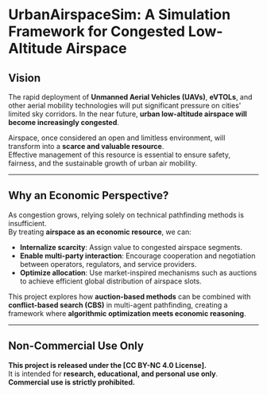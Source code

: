 # UrbanAirspaceSim: A Simulation Framework for Congested Low-Altitude Airspace

## Vision
 
The rapid deployment of **Unmanned Aerial Vehicles (UAVs)**, **eVTOLs**, and other aerial mobility technologies will put significant pressure on cities' limited sky corridors.
In the near future, **urban low-altitude airspace will become increasingly congested**. 

Airspace, once considered an open and limitless environment, will transform into a **scarce and valuable resource**.  
Effective management of this resource is essential to ensure safety, fairness, and the sustainable growth of urban air mobility.

---

## Why an Economic Perspective?

As congestion grows, relying solely on technical pathfinding methods is insufficient.  
By treating **airspace as an economic resource**, we can:

- **Internalize scarcity**: Assign value to congested airspace segments.  
- **Enable multi-party interaction**: Encourage cooperation and negotiation between operators, regulators, and service providers.  
- **Optimize allocation**: Use market-inspired mechanisms such as auctions to achieve efficient global distribution of airspace slots.  

This project explores how **auction-based methods** can be combined with **conflict-based search (CBS)** in multi-agent pathfinding, creating a framework where **algorithmic optimization meets economic reasoning**.

---

## Non-Commercial Use Only

**This project is released under the [CC BY-NC 4.0 License].**  
It is intended for **research, educational, and personal use only**.  
**Commercial use is strictly prohibited.**